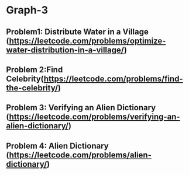 # Graph-3

## Problem1: Distribute Water in a Village (https://leetcode.com/problems/optimize-water-distribution-in-a-village/)

## Problem 2:Find Celebrity(https://leetcode.com/problems/find-the-celebrity/)

## Problem 3: Verifying an Alien Dictionary (https://leetcode.com/problems/verifying-an-alien-dictionary/)

## Problem 4: Alien Dictionary (https://leetcode.com/problems/alien-dictionary/)
